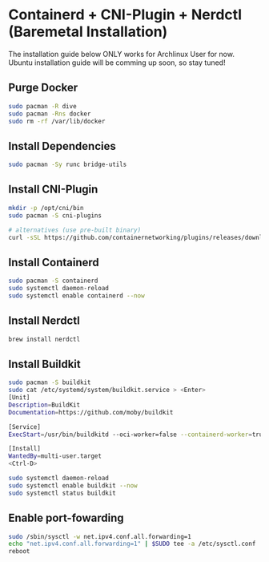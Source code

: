 # Containerd + CNI-Plugin + Nerdctl (Baremetal Installation)

The installation guide below ONLY works for Archlinux User for now. Ubuntu installation guide will be comming up soon, so stay tuned!

## Purge Docker

```bash
sudo pacman -R dive
sudo pacman -Rns docker
sudo rm -rf /var/lib/docker
```
## Install Dependencies

```bash
sudo pacman -Sy runc bridge-utils
```

## Install CNI-Plugin

```bash
mkdir -p /opt/cni/bin
sudo pacman -S cni-plugins

# alternatives (use pre-built binary)
curl -sSL https://github.com/containernetworking/plugins/releases/download/v1.0.1/cni-plugins-linux-amd64-v1.0.1.tgz | sudo tar -xvz -C /opt/cni/bin
```

## Install Containerd

```bash
sudo pacman -S containerd
sudo systemctl daemon-reload
sudo systemctl enable containerd --now
```

## Install Nerdctl

```bash
brew install nerdctl
```

## Install Buildkit

```bash
sudo pacman -S buildkit
sudo cat /etc/systemd/system/buildkit.service > <Enter>
[Unit]
Description=BuildKit
Documentation=https://github.com/moby/buildkit

[Service]
ExecStart=/usr/bin/buildkitd --oci-worker=false --containerd-worker=true

[Install]
WantedBy=multi-user.target
<Ctrl-D>

sudo systemctl daemon-reload
sudo systemctl enable buildkit --now
sudo systemctl status buildkit
```

## Enable port-fowarding

```bash
sudo /sbin/sysctl -w net.ipv4.conf.all.forwarding=1
echo "net.ipv4.conf.all.forwarding=1" | $SUDO tee -a /etc/sysctl.conf
reboot
```
